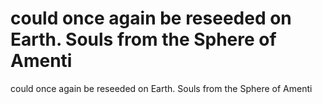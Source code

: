 # could once again be reseeded on Earth. Souls from the Sphere of Amenti

could once again be reseeded on Earth. Souls from the Sphere of Amenti
